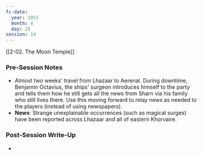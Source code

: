 ```yaml
---
fc-date:
  year: 1051
  month: 4
  day: 25
session: 14
---
```

[[2-02. The Moon Temple]]

### Pre-Session Notes

* Almost two weeks' travel from Lhazaar to Aerenal. During downtime, Benjamin Octavius, the ships' surgeon introduces himself to the party and tells them how he still gets all the news from Sharn via his family who still lives there. Use this moving forward to relay news as needed to the players (instead of using newspapers).
* **News**: Strange unexplainable occurrences (such as magical surges) have been reported across Lhazaar and all of eastern Khorvaire.

### Post-Session Write-Up

* 
